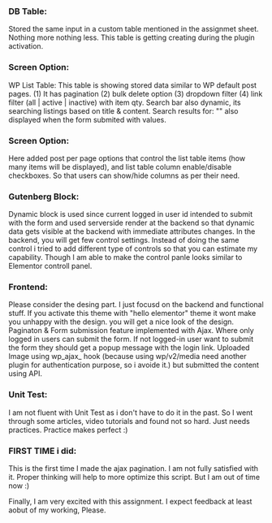 ### DB Table: 
Stored the same input in a custom table mentioned in the assignmet sheet. Nothing more nothing less. This table is getting creating during the plugin activation.

### Screen Option:
WP List Table: This table is showing stored data similar to WP default post pages. (1) It has pagination  (2) bulk delete option (3) dropdown filter (4) link filter (all | active | inactive) with item qty. Search bar also dynamic, its searching listings based on title & content. Search results for: "" also displayed when the form submited with values.

### Screen Option:
 Here added post per page options that control the list table items (how many items will be displayed), and list table column enable/disable checkboxes. So that users can show/hide columns as per their need.

### Gutenberg Block:
 Dynamic block is used since current logged in user id intended to submit with the form and used serverside render at the backend so that dynamic data gets visible at the backend with immediate attributes changes. In the backend, you will get few control settings. Instead of doing the same control i tried to add different type of controls so that you can estimate my capability. Though I am able to make the control panle looks similar to Elementor controll panel.

### Frontend: 
Please consider the desing part. I just focusd on the backend and functional stuff. If you activate this theme with "hello elementor" theme it wont make you unhappy with the design. you will get a nice look of the design. Paginaton & Form submission feature implemented with Ajax. Where only logged in users can submit the form. If not logged-in user want to submit the form they should get a popup message with the login link. Uploaded Image using wp_ajax_ hook (because using wp/v2/media need another plugin for authentication purpose, so i avoide it.) but submitted the content using API. 

### Unit Test: 
I am not fluent with Unit Test as i don't have to do it in the past. So I went through some articles, video tutorials and found not so hard. Just needs practices. Practice makes perfect :)


### FIRST TIME i did: 
This is the first time I made the ajax pagination. I am not fully satisfied with it. Proper thinking will help to more optimize this script. But I am out of time now :)


Finally, I am very excited with this assignment. I expect feedback at least aobut of my working, Please.
